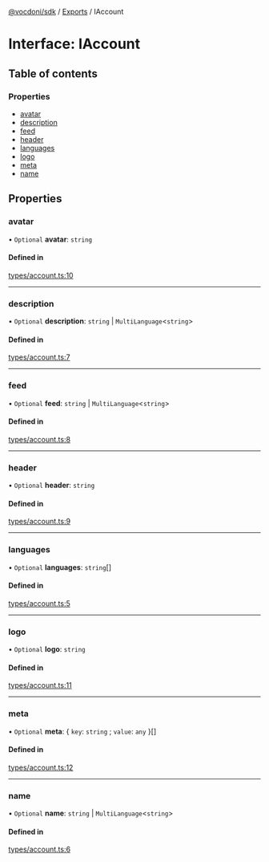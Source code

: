 [@vocdoni/sdk](/sdk) / [Exports](../modules.md) / IAccount

# Interface: IAccount

## Table of contents

### Properties

- [avatar](IAccount.md#avatar)
- [description](IAccount.md#description)
- [feed](IAccount.md#feed)
- [header](IAccount.md#header)
- [languages](IAccount.md#languages)
- [logo](IAccount.md#logo)
- [meta](IAccount.md#meta)
- [name](IAccount.md#name)

## Properties

### avatar

• `Optional` **avatar**: `string`

#### Defined in

[types/account.ts:10](https://github.com/vocdoni/vocdoni-sdk/blob/0a4464c/src/types/account.ts#L10)

___

### description

• `Optional` **description**: `string` \| `MultiLanguage`\<`string`\>

#### Defined in

[types/account.ts:7](https://github.com/vocdoni/vocdoni-sdk/blob/0a4464c/src/types/account.ts#L7)

___

### feed

• `Optional` **feed**: `string` \| `MultiLanguage`\<`string`\>

#### Defined in

[types/account.ts:8](https://github.com/vocdoni/vocdoni-sdk/blob/0a4464c/src/types/account.ts#L8)

___

### header

• `Optional` **header**: `string`

#### Defined in

[types/account.ts:9](https://github.com/vocdoni/vocdoni-sdk/blob/0a4464c/src/types/account.ts#L9)

___

### languages

• `Optional` **languages**: `string`[]

#### Defined in

[types/account.ts:5](https://github.com/vocdoni/vocdoni-sdk/blob/0a4464c/src/types/account.ts#L5)

___

### logo

• `Optional` **logo**: `string`

#### Defined in

[types/account.ts:11](https://github.com/vocdoni/vocdoni-sdk/blob/0a4464c/src/types/account.ts#L11)

___

### meta

• `Optional` **meta**: \{ `key`: `string` ; `value`: `any`  }[]

#### Defined in

[types/account.ts:12](https://github.com/vocdoni/vocdoni-sdk/blob/0a4464c/src/types/account.ts#L12)

___

### name

• `Optional` **name**: `string` \| `MultiLanguage`\<`string`\>

#### Defined in

[types/account.ts:6](https://github.com/vocdoni/vocdoni-sdk/blob/0a4464c/src/types/account.ts#L6)
